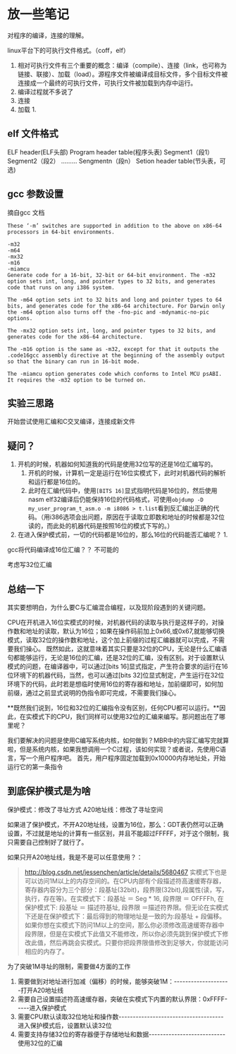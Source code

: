 # 放一些笔记

对程序的编译，连接的理解。

linux平台下的可执行文件格式。（coff，elf）

1. 相对可执行文件有三个重要的概念：编译（compile）、连接（link，也可称为链接、联接）、加载（load）。源程序文件被编译成目标文件，多个目标文件被连接成一个最终的可执行文件，可执行文件被加载到内存中运行。
1. 编译过程就不多说了
1. 连接
1. 加载
    1. 


## elf 文件格式

ELF header(ELF头部)
Program header table(程序头表)
Segment1（段1）
Segment2（段2）
………
Sengmentn（段n）
Setion header table(节头表，可选)


## gcc 参数设置
摘自gcc 文档
```
These ‘-m’ switches are supported in addition to the above on x86-64 processors in 64-bit environments.

-m32
-m64
-mx32
-m16
-miamcu
Generate code for a 16-bit, 32-bit or 64-bit environment. The -m32 option sets int, long, and pointer types to 32 bits, and generates code that runs on any i386 system.

The -m64 option sets int to 32 bits and long and pointer types to 64 bits, and generates code for the x86-64 architecture. For Darwin only the -m64 option also turns off the -fno-pic and -mdynamic-no-pic options.

The -mx32 option sets int, long, and pointer types to 32 bits, and generates code for the x86-64 architecture.

The -m16 option is the same as -m32, except for that it outputs the .code16gcc assembly directive at the beginning of the assembly output so that the binary can run in 16-bit mode.

The -miamcu option generates code which conforms to Intel MCU psABI. It requires the -m32 option to be turned on.
```


## 实验三思路

开始尝试使用汇编和C交叉编译，连接成新文件


## 疑问？

1. 开机的时候，机器如何知道我的代码是使用32位写的还是16位汇编写的。
    1. 开机的时候，计算机一定是运行在16位实模式下，此时对机器代码的解析和运行都是16位的。
    1. 此时在汇编代码中，使用`[BITS 16]`显式指明代码是16位的，然后使用nasm elf32编译后仍能保持16位的代码格式，可使用`objdump -D my_user_program_t_asm.o -m i8086 > t.list`看到反汇编出正确的代码。（用i386选项会出问题，原因在于读取立即数和地址的时候都是32位读的，而此处的机器代码是按照16位的模式下写的。）
1. 在进入保护模式前，一切的代码都是16位的，那么16位的代码能否汇编呢？
    1.

gcc将代码编译成16位汇编？？
不可能的

考虑写32位汇编

## 总结一下

其实要想明白，为什么要C与汇编混合编程，以及现阶段遇到的关键问题。

CPU在开机进入16位实模式的时候，对机器代码的读取与执行是这样子的，对操作数和地址的读取，默认为16位；如果在操作码前加上0x66,或0x67,就能够切换模式，读取32位的操作数和地址，这个加上前缀的过程汇编器就可以完成，不需要我们操心。
既然如此，这就意味着其实只要是32位的CPU，无论是什么汇编语句都能够运行，无论是16位的汇编，还是32位的汇编，没有区别。对于设置默认模式的问题，在编译器中，可以通过[bits 16]显式指定，产生符合要求的运行在16位环境下的机器代码，当然，也可以通过[bits 32]位显式制定，产生运行在32位环境下的代码，此时若是想临时使用16位的寄存器和地址，加前缀即可，如何加前缀，通过之前显式说明的伪指令即可完成，不需要我们操心。

**既然我们说到，16位和32位的汇编指令没有区别，任何CPU都可以运行。**因此，在实模式下的CPU，我们同样可以使用32位的汇编来编写。那问题出在了哪里呢？

我们要解决的问题是使用C编写系统内核，如何做到？MBR中的内容汇编写完就算啦，但是系统内核，如果我想调用一个C过程，该如何实现？或者说，先使用C语言，写一个用户程序吧。
首先，用户程序固定加载到0x10000内存地址处，开始运行它的第一条指令



## 到底保护模式是为啥
保护模式：修改了寻址方式
A20地址线：修改了寻址空间

如果进了保护模式，不开A20地址线，设置为16位，那么：GDT表仍然可以正确设置，不过就是地址的计算有一些区别，并且不能超过FFFFF，对于这个限制，我只需要自己控制好了就行了。

如果只开A20地址线，我是不是可以任意使用？：
>http://blog.csdn.net/jessenchen/article/details/5680467
>实模式下也是可以访问1M以上的内存空间的。在CPU内部有个段描述符高速缓寄存器，寄存器内容分为三个部分：段基址(32bit)，段界限(32bit),段属性(读，写，执行，存在等)。在实模式下：段基址   ＝   Seg   *   16,   段界限   ＝   OFFFFh,   在保护模式下:   段基址   ＝   描述符基址,     段界限   ＝描述符界限。但无论在实模式下还是在保护模式下：最后得到的物理地址是一致的为:段基址   +   段偏移。   如果你想在实模式下防问1M以上的空间，那么你必须修改高速缓寄存器中段界限，但是在实模式下此值又不能修改，所以你必须先跳到保护模式下修改此值，然后再跳会实模式。只要你把段界限值修改到足够大，你就能访问相应的内存了。

为了突破1M寻址的限制，需要做4方面的工作

1. 需要做到对地址进行加减（偏移）的时候，能够突破1M：--------------------打开A20地址线
1. 需要自己设置描述符高速缓存器，突破在实模式下内置的默认界限：0xFFFF-----进入保护模式
1. 需要CPU默认读取32位地址和操作数-------------------------------------进入保护模式后，设置默认读32位
1. 需要支持存储32位的寄存器便于存储地址和数据---------------------------使用32位的汇编
